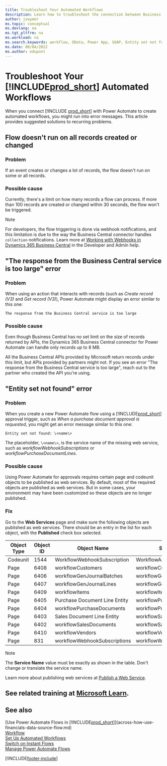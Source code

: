 ```yaml
---
title: Troubleshoot Your Automated Workflows
description: Learn how to troubleshoot the connection between Business Central and Power Automate when you build an automated workflow.
author: jswymer
ms.topic: conceptual
ms.devlang: na
ms.tgt_pltfrm: na
ms.workload: na
ms.search.keywords: workflow, OData, Power App, SOAP, Entity set not found, workflowWebhookSubscriptions, Power Automate, 
ms.date: 08/04/2022
ms.author: edupont
---
```


# Troubleshoot Your [!INCLUDE[prod_short](includes/prod_short.md)] Automated Workflows

When you connect [!INCLUDE [prod_short](includes/prod_short.md)] with Power Automate to create automated workflows, you might run into error messages. This article provides suggested solutions to recurring problems.

## Flow doesn't run on all records created or changed

### Problem

If an event creates or changes a lot of records, the flow doesn't run on some or all records.

### Possible cause

Currently, there's a limit on how many records a flow can process. If more than 100 records are created or changed within 30 seconds, the flow won't be triggered.

> [!NOTE]
> For developers, the flow triggering is done via webhook notifications, and this limitation is due to the way the Business Central connector handles `collection` notifications. Learn more at [Working with Webhooks in Dynamics 365 Business Central](/dynamics365/business-central/dev-itpro/api-reference/v2.0/dynamics-subscriptions#notes-for-power-automate-flows) in the Developer and Admin help.

## "The response from the Business Central service is too large" error

### Problem

When using an action that interacts with records (such as *Create record (V3)* and *Get record (V3)*), Power Automate might display an error similar to this one:

`The response from the Business Central service is too large`

### Possible cause

Even though Business Central has no set limit on the size of records returned by APIs, the Dynamics 365 Business Central connector for Power Automate can handle only records up to 8 MB.

All the Business Central APIs provided by Microsoft return records under this limit, but APIs provided by partners might not. If you see an error "The response from the Business Central service is too large", reach out to the partner who created the API you're using.

## "Entity set not found" error

### Problem

When you create a new Power Automate flow using a [!INCLUDE[prod_short](includes/prod_short.md)] approval trigger, such as *When a purchase document approval is requested*, you might get an error message similar to this one:

`Entity set not found: \<name\>`

The placeholder, `\<name\>`, is the service name of the missing web service, such as *workflowWebhookSubscriptions* or *workflowPurchaseDocumentLines*.

### Possible cause

Using Power Automate for approvals requires certain page and codeunit objects to be published as web services. By default, most of the required objects are published as web services. But in some cases, your environment may have been customized so these objects are no longer published.

### Fix

Go to the **Web Services** page and make sure the following objects are published as web services. There should be an entry in the list for each object, with the **Published** check box selected.  

| Object Type | Object ID | Object Name | Service Name |
|--|--|--|--|
| Codeunit | 1544 | WorkflowWebhookSubscription | WorkflowActionResponse |
| Page | 6408 | workflowCustomers | workflowCustomers |
| Page | 6406 | workflowGenJournalBatches | workflowGenJournalBatches |
| Page | 6407 | workflowGenJournalLines | workflowGenJournalLines |
| Page | 6409 | workflowItems | workflowItems |
| Page | 6405 | Purchase Document Line Entity | workflowPurchaseDocumentLines |
| Page | 6404 | workflowPurchaseDocuments | workflowPurchaseDocuments |
| Page | 6403 | Sales Document Line Entity | workflowSalesDocumentLines |
| Page | 6402 | workflowSalesDocuments | workflowSalesDocuments |
| Page | 6410 | workflowVendors | workflowVendors |
| Page | 831 | workflowWebhookSubscriptions | workflowWebhookSubscriptions |

> [!NOTE]
> The **Service Name** value must be exactly as shown in the table. Don't change or translate the service name.

Learn more about publishing web services at [Publish a Web Service](across-how-publish-web-service.md).

## See related training at [Microsoft Learn](/learn/modules/use-power-automate/).

## See also

[Use Power Automate Flows in [!INCLUDE[prod_short](includes/prod_short.md)]](across-how-use-financials-data-source-flow.md)  
[Workflow](across-workflow.md)  
[Set Up Automated Workflows](/dynamics365/business-central/dev-itpro/powerplatform/automate-workflows)  
[Switch on Instant Flows](/dynamics365/business-central/dev-itpro/powerplatform/instant-flows)  
[Manage Power Automate Flows](/dynamics365/business-central/dev-itpro/powerplatform/manage-power-automate-flows)  

[!INCLUDE[footer-include](includes/footer-banner.md)]
